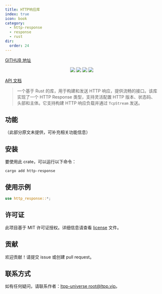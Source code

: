 ```yaml
---
title: HTTP响应库
index: true
icon: book
category:
  - http-response
  - response
  - rust
dir:
  order: 24
---
```


<Share colorful />
<Catalog />

[GITHUB 地址](https://github.com/ltpp-universe/http-response)

<center>

[![](https://img.shields.io/crates/v/http-response.svg)](https://crates.io/crates/http-response)
[![](https://docs.rs/http-response/badge.svg)](https://docs.rs/http-response)
[![](https://github.com/ltpp-universe/http-response/workflows/Rust/badge.svg)](https://github.com/ltpp-universe/http-response/actions?query=workflow:Rust)
[![](https://img.shields.io/crates/l/http-response.svg)](./license)

</center>

[API 文档](https://docs.rs/http-response/latest/http_response/)

> 一个基于 Rust 的库，用于构建和发送 HTTP 响应，提供流畅的接口。该库实现了一个 HTTP Response 类型，支持灵活配置 HTTP 版本、状态码、头部和主体。它支持构建 HTTP 响应负载并通过 `TcpStream` 发送。

## 功能

（此部分原文未提供，可补充相关功能信息）

## 安装

要使用此 crate，可以运行以下命令：

```shell
cargo add http-response
```

## 使用示例

```rust
use http_response::*;
```

## 许可证

此项目基于 MIT 许可证授权。详细信息请查看 [license](license) 文件。

## 贡献

欢迎贡献！请提交 issue 或创建 pull request。

## 联系方式

如有任何疑问，请联系作者：[ltpp-universe <root@ltpp.vip>](mailto:root@ltpp.vip)。

<Bottom />

